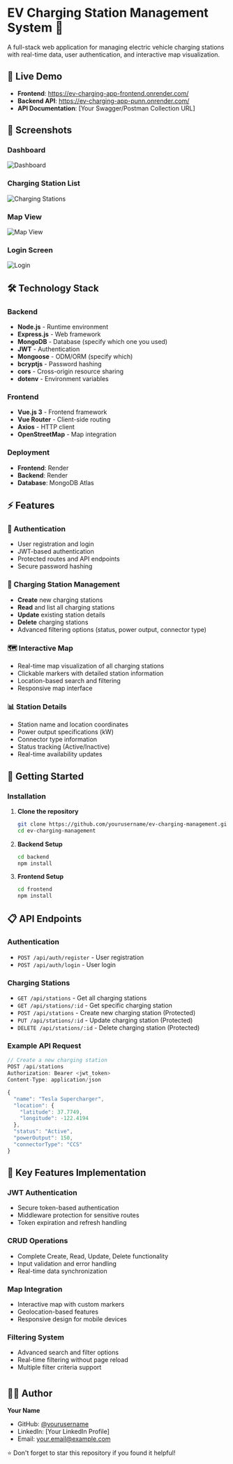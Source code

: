 # EV Charging Station Management System 🔋

A full-stack web application for managing electric vehicle charging stations with real-time data, user authentication, and interactive map visualization.

## 🚀 Live Demo

- **Frontend**: https://ev-charging-app-frontend.onrender.com/
- **Backend API**: https://ev-charging-app-punn.onrender.com/
- **API Documentation**: [Your Swagger/Postman Collection URL]

## 📸 Screenshots

### Dashboard
![Dashboard](screenshots/dashboard.png)

### Charging Station List
![Charging Stations](screenshots/charging-stations.png)

### Map View
![Map View](screenshots/map-view.png)

### Login Screen
![Login](screenshots/login.png)

## 🛠️ Technology Stack

### Backend
- **Node.js** - Runtime environment
- **Express.js** - Web framework
- **MongoDB** - Database (specify which one you used)
- **JWT** - Authentication
- **Mongoose** - ODM/ORM (specify which)
- **bcryptjs** - Password hashing
- **cors** - Cross-origin resource sharing
- **dotenv** - Environment variables

### Frontend
- **Vue.js 3** - Frontend framework
- **Vue Router** - Client-side routing
- **Axios** - HTTP client
- **OpenStreetMap** - Map integration

### Deployment
- **Frontend**: Render
- **Backend**: Render
- **Database**: MongoDB Atlas

## ⚡ Features

### 🔐 Authentication
- User registration and login
- JWT-based authentication
- Protected routes and API endpoints
- Secure password hashing

### 🔌 Charging Station Management
- **Create** new charging stations
- **Read** and list all charging stations
- **Update** existing station details
- **Delete** charging stations
- Advanced filtering options (status, power output, connector type)

### 🗺️ Interactive Map
- Real-time map visualization of all charging stations
- Clickable markers with detailed station information
- Location-based search and filtering
- Responsive map interface

### 📊 Station Details
- Station name and location coordinates
- Power output specifications (kW)
- Connector type information
- Status tracking (Active/Inactive)
- Real-time availability updates

## 🚀 Getting Started

### Installation

1. **Clone the repository**
   ```bash
   git clone https://github.com/yourusername/ev-charging-management.git
   cd ev-charging-management
   ```

2. **Backend Setup**
   ```bash
   cd backend
   npm install
   ```

3. **Frontend Setup**
   ```bash
   cd frontend
   npm install
   ```


## 📋 API Endpoints

### Authentication
- `POST /api/auth/register` - User registration
- `POST /api/auth/login` - User login

### Charging Stations
- `GET /api/stations` - Get all charging stations
- `GET /api/stations/:id` - Get specific charging station
- `POST /api/stations` - Create new charging station (Protected)
- `PUT /api/stations/:id` - Update charging station (Protected)
- `DELETE /api/stations/:id` - Delete charging station (Protected)

### Example API Request
```javascript
// Create a new charging station
POST /api/stations
Authorization: Bearer <jwt_token>
Content-Type: application/json

{
  "name": "Tesla Supercharger",
  "location": {
    "latitude": 37.7749,
    "longitude": -122.4194
  },
  "status": "Active",
  "powerOutput": 150,
  "connectorType": "CCS"
}
```

## 🔧 Key Features Implementation

### JWT Authentication
- Secure token-based authentication
- Middleware protection for sensitive routes
- Token expiration and refresh handling

### CRUD Operations
- Complete Create, Read, Update, Delete functionality
- Input validation and error handling
- Real-time data synchronization

### Map Integration
- Interactive map with custom markers
- Geolocation-based features
- Responsive design for mobile devices

### Filtering System
- Advanced search and filter options
- Real-time filtering without page reload
- Multiple filter criteria support

#

## 👨‍💻 Author

**Your Name**
- GitHub: [@yourusername](https://github.com/yourusername)
- LinkedIn: [Your LinkedIn Profile]
- Email: your.email@example.com

⭐ Don't forget to star this repository if you found it helpful!
